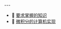 <span id="20241212140016-ke7y7qe" style="display: none;"></span>---

* 📄 [要求掌握的知识](微积分的计算机实现/要求掌握的知识.md)
* 📄 [微积分的计算机实现](微积分的计算机实现/微积分的计算机实现.md)

‍
